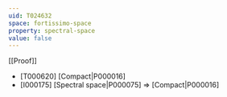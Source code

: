 ```yaml
---
uid: T024632
space: fortissimo-space
property: spectral-space
value: false
---
```

[[Proof]]

* [T000620] [Compact|P000016]
* [I000175] [Spectral space|P000075] => [Compact|P000016]

